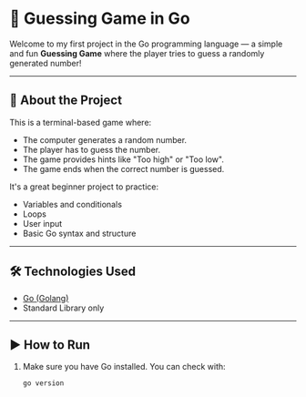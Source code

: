 # 🎯 Guessing Game in Go

Welcome to my first project in the Go programming language — a simple and fun **Guessing Game** where the player tries to guess a randomly generated number!

---

## 🚀 About the Project

This is a terminal-based game where:

- The computer generates a random number.
- The player has to guess the number.
- The game provides hints like "Too high" or "Too low".
- The game ends when the correct number is guessed.

It's a great beginner project to practice:

- Variables and conditionals
- Loops
- User input
- Basic Go syntax and structure

---

## 🛠 Technologies Used

- [Go (Golang)](https://golang.org/)
- Standard Library only

---

## ▶️ How to Run

1. Make sure you have Go installed. You can check with:

   ```bash
   go version
